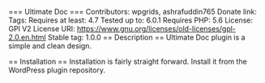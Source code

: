 === Ultimate Doc ===
Contributors: wpgrids, ashrafuddin765
Donate link:
Tags:
Requires at least: 4.7
Tested up to: 6.0.1
Requires PHP: 5.6
License: GPl V2
License URI: https://www.gnu.org/licenses/old-licenses/gpl-2.0.en.html
Stable tag: 1.0.0
== Description ==
Ultimate Doc plugin is a simple and clean design.
<p>
</p>
== Installation ==
Installation is fairly straight forward. Install it from the WordPress plugin repository.